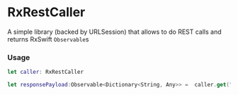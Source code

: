 # RxRestCaller

A simple library (backed by URLSession)  that allows to do REST calls and returns RxSwift `Observable`s

### Usage

```swift
let caller: RxRestCaller

let responsePayload:Observable<Dictionary<String, Any>> =  caller.get("https://myapi/")
```
